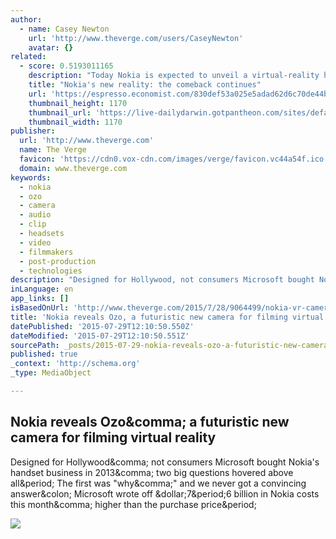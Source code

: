 ```yaml
---
author:
  - name: Casey Newton
    url: 'http://www.theverge.com/users/CaseyNewton'
    avatar: {}
related:
  - score: 0.5193011165
    description: "Today Nokia is expected to unveil a virtual-reality headset, the latest move in its corporate comeback. The Finnish company, once the world's largest maker of mobile phones, fell behind in the smartphone era; last year it sold its ailing handset-division for $7.2 billion to Microsoft, which last week wrote off the acquisition."
    title: "Nokia's new reality: the comeback continues"
    url: 'https://espresso.economist.com/830def53a025e5adad62d6c70de44b38'
    thumbnail_height: 1170
    thumbnail_url: 'https://live-dailydarwin.gotpantheon.com/sites/default/files/images/20150727_dap302.jpg'
    thumbnail_width: 1170
publisher:
  url: 'http://www.theverge.com'
  name: The Verge
  favicon: 'https://cdn0.vox-cdn.com/images/verge/favicon.vc44a54f.ico'
  domain: www.theverge.com
keywords:
  - nokia
  - ozo
  - camera
  - audio
  - clip
  - headsets
  - video
  - filmmakers
  - post-production
  - technologies
description: "Designed for Hollywood, not consumers Microsoft bought Nokia's handset business in 2013, two big questions hovered above all. The first was \"why,\" and we never got a convincing answer: Microsoft wrote off $7.6 billion in Nokia costs this month, higher than the purchase price."
inLanguage: en
app_links: []
isBasedOnUrl: 'http://www.theverge.com/2015/7/28/9064499/nokia-vr-camera-ozo'
title: 'Nokia reveals Ozo, a futuristic new camera for filming virtual reality'
datePublished: '2015-07-29T12:10:50.550Z'
dateModified: '2015-07-29T12:10:50.551Z'
sourcePath: _posts/2015-07-29-nokia-reveals-ozo-a-futuristic-new-camera-for-filming-virtu.md
published: true
_context: 'http://schema.org'
_type: MediaObject

---
```

<article style=""><h1>Nokia reveals Ozo&amp;comma; a futuristic new camera for filming virtual reality</h1><p>Designed for Hollywood&amp;comma; not consumers Microsoft bought Nokia's handset business in 2013&amp;comma; two big questions hovered above all&amp;period; The first was "why&amp;comma;" and we never got a convincing answer&amp;colon; Microsoft wrote off &amp;dollar;7&amp;period;6 billion in Nokia costs this month&amp;comma; higher than the purchase price&amp;period;</p><img src="https://cdn2.vox-cdn.com/thumbor/sejxZIE4sNRiO3g7jejiIYJV1iM=/cdn0.vox-cdn.com/uploads/chorus_asset/file/3915962/OZO-PRESS-PHOTO-05.0.jpg" /></article>